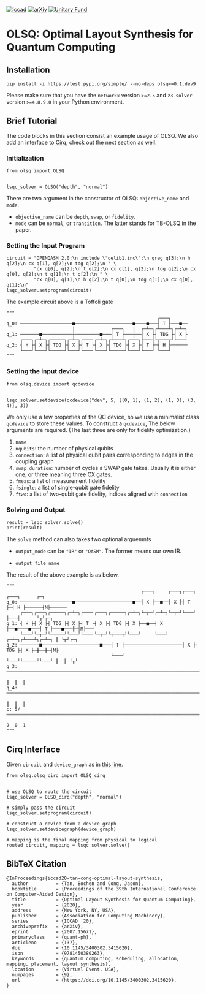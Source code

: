 [![iccad](https://img.shields.io/badge/Published-ICCAD'20-brightgreen.svg?style=for-the-badge)](https://ieeexplore.ieee.org/document/9256696)
[![arXiv](https://img.shields.io/badge/arXiv-2007.15671-brightgreen.svg?style=for-the-badge)](https://arxiv.org/abs/2007.15671)
[![Unitary Fund](https://img.shields.io/badge/Supported%20By-UNITARY%20FUND-brightgreen.svg?style=for-the-badge)](http://unitary.fund)

# OLSQ: Optimal Layout Synthesis for Quantum Computing

## Installation

```
pip install -i https://test.pypi.org/simple/ --no-deps olsq==0.1.dev9
```
Please make sure that you have the `networkx` version `>=2.5` and `z3-solver` version `>=4.8.9.0` in your Python environment.

## Brief Tutorial

The code blocks in this section consist an example usage of OLSQ.
We also add an interface to [Cirq](https://github.com/quantumlib/Cirq), check out the next section as well.

### Initialization

```
from olsq import OLSQ


lsqc_solver = OLSQ("depth", "normal")
```

There are two argument in the constructor of OLSQ: `objective_name` and `mode`.
- `objective_name` can be `depth`, `swap`, or `fidelity`.
- `mode` can be `normal`, or `transition`.
The latter stands for TB-OLSQ in the paper.

### Setting the Input Program

```
circuit = "OPENQASM 2.0;\n include \"qelib1.inc\";\n qreg q[3];\n h q[2];\n cx q[1], q[2];\n tdg q[2];\n " \
          "cx q[0], q[2];\n t q[2];\n cx q[1], q[2];\n tdg q[2];\n cx q[0], q[2];\n t q[1];\n t q[2];\n " \
          "cx q[0], q[1];\n h q[2];\n t q[0];\n tdg q[1];\n cx q[0], q[1];\n"
lsqc_solver.setprogram(circuit)
```

The example circuit above is a Toffoli gate
```
"""
                                                       ┌───┐      
q_0: ───────────────────■─────────────────────■────■───┤ T ├───■──
                        │             ┌───┐   │  ┌─┴─┐┌┴───┴┐┌─┴─┐
q_1: ───────■───────────┼─────────■───┤ T ├───┼──┤ X ├┤ TDG ├┤ X ├
     ┌───┐┌─┴─┐┌─────┐┌─┴─┐┌───┐┌─┴─┐┌┴───┴┐┌─┴─┐├───┤└┬───┬┘└───┘
q_2: ┤ H ├┤ X ├┤ TDG ├┤ X ├┤ T ├┤ X ├┤ TDG ├┤ X ├┤ T ├─┤ H ├──────
     └───┘└───┘└─────┘└───┘└───┘└───┘└─────┘└───┘└───┘ └───┘      
"""
```

### Setting the input device

```
from olsq.device import qcdevice


lsqc_solver.setdevice(qcdevice("dev", 5, [(0, 1), (1, 2), (1, 3), (3, 4)], 3))
```

We only use a few properties of the QC device, so we use a minimalist class `qcdevice` to store these values.
To construct a `qcdevice`, The below arguments are required.
(The last three are only for fidelity optimization.)
1. `name`
2. `nqubits`: the number of physical qubits
3. `connection`: a list of physical qubit pairs corresponding to edges in the coupling graph
4. `swap_duration`: number of cycles a SWAP gate takes.
   Usually it is either one, or three meaning three CX gates.
5. `fmeas`: a list of measurement fidelity
6. `fsingle`: a list of single-qubit gate fidelity
7. `ftwo`: a list of two-qubit gate fidelity, indices aligned with `connection`

### Solving and Output

```
result = lsqc_solver.solve()
print(result)
```

The `solve` method can also takes two optional arguemnts
- `output_mode` can be `"IR"` or `"QASM"`. The former means our own IR.

- `output_file_name`

The result of the above example is as below.
```
"""
                                                 ┌───┐     ┌───┐┌───┐ ┌───┐      ┌─┐      
q_0: ───────────────────■─────────────────────■──┤ X ├──■──┤ X ├┤ T ├─┤ H ├──────┤M├──────
     ┌───┐┌───┐┌─────┐┌─┴─┐┌───┐┌───┐┌─────┐┌─┴─┐└─┬─┘┌─┴─┐└─┬─┘└───┘ ├───┤      └╥┘┌─┐   
q_1: ┤ H ├┤ X ├┤ TDG ├┤ X ├┤ T ├┤ X ├┤ TDG ├┤ X ├──■──┤ X ├──■────■───┤ T ├───■───╫─┤M├───
     └───┘└─┬─┘└─────┘└───┘└───┘└─┬─┘└┬───┬┘└───┘     └───┘     ┌─┴─┐┌┴───┴┐┌─┴─┐ ║ └╥┘┌─┐
q_2: ───────■─────────────────────■───┤ T ├─────────────────────┤ X ├┤ TDG ├┤ X ├─╫──╫─┤M├
                                      └───┘                     └───┘└─────┘└───┘ ║  ║ └╥┘
q_3: ─────────────────────────────────────────────────────────────────────────────╫──╫──╫─
                                                                                  ║  ║  ║
q_4: ─────────────────────────────────────────────────────────────────────────────╫──╫──╫─
                                                                                  ║  ║  ║
c: 5/═════════════════════════════════════════════════════════════════════════════╩══╩══╩═
                                                                                  2  0  1
"""
```

## Cirq Interface

Given `circuit` and `device_graph` as in [this line](https://github.com/quantumlib/Cirq/blob/8f9d8597364b8bd0d29833cbbd014ebf1c62f3db/cirq/contrib/quantum_volume/quantum_volume.py#L215).
```
from olsq.olsq_cirq import OLSQ_cirq


# use OLSQ to route the circuit
lsqc_solver = OLSQ_cirq("depth", "normal")

# simply pass the circuit
lsqc_solver.setprogram(circuit)

# construct a device from a device graph
lsqc_solver.setdevicegraph(device_graph)

# mapping is the final mapping from physical to logical
routed_circuit, mapping = lsqc_solver.solve()
```

## BibTeX Citation
```
@InProceedings{iccad20-tan-cong-optimal-layout-synthesis,
  author          = {Tan, Bochen and Cong, Jason},
  booktitle       = {Proceedings of the 39th International Conference on Computer-Aided Design},
  title           = {Optimal Layout Synthesis for Quantum Computing},
  year            = {2020},
  address         = {New York, NY, USA},
  publisher       = {Association for Computing Machinery},
  series          = {ICCAD '20},
  archiveprefix   = {arXiv},
  eprint          = {2007.15671},
  primaryclass    = {quant-ph},
  articleno       = {137},
  doi             = {10.1145/3400302.3415620},
  isbn            = {9781450380263},
  keywords        = {quantum computing, scheduling, allocation, mapping, placement, layout synthesis},
  location        = {Virtual Event, USA},
  numpages        = {9},
  url             = {https://doi.org/10.1145/3400302.3415620},
}
```
